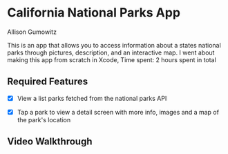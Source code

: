 # California National Parks App

Allison Gumowitz

This is an app that allows you to access information about a states national parks through pictures, description, and an interactive map.
I went about making this app from scratch in Xcode,
Time spent: 2 hours spent in total

## Required Features


- [x] View a list parks fetched from the national parks API
- [x] Tap a park to view a detail screen with more info, images and a map of the park's location
 

## Video Walkthrough
![]()
